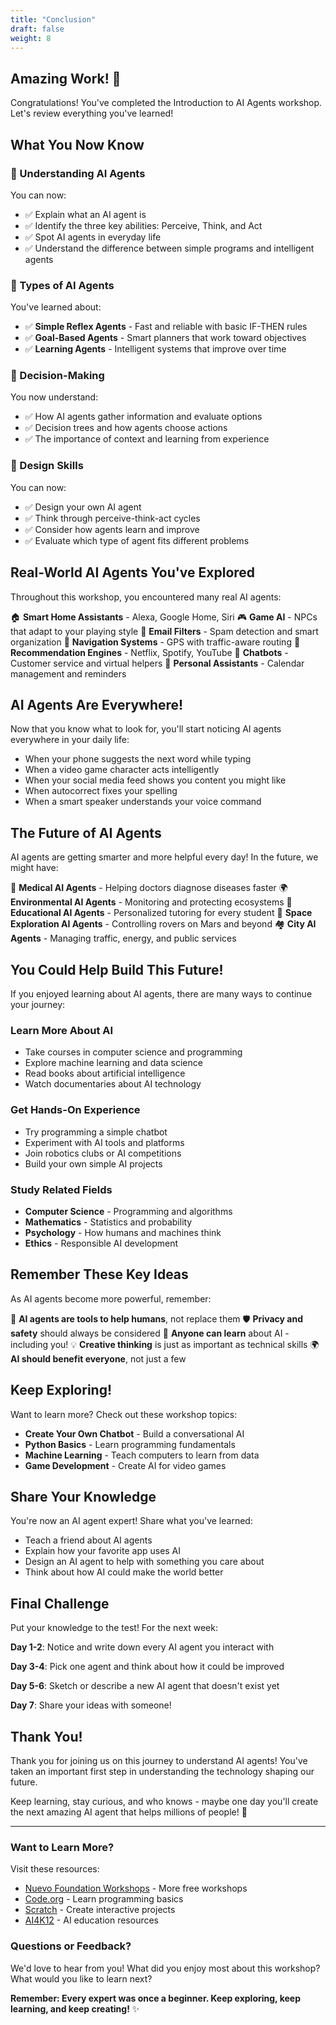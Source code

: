 ```yaml
---
title: "Conclusion"
draft: false
weight: 8
---
```


## Amazing Work! 🎉

Congratulations! You've completed the Introduction to AI Agents workshop. Let's review everything you've learned!

## What You Now Know

### 🤖 Understanding AI Agents
You can now:
- ✅ Explain what an AI agent is
- ✅ Identify the three key abilities: Perceive, Think, and Act
- ✅ Spot AI agents in everyday life
- ✅ Understand the difference between simple programs and intelligent agents

### 🎯 Types of AI Agents
You've learned about:
- ✅ **Simple Reflex Agents** - Fast and reliable with basic IF-THEN rules
- ✅ **Goal-Based Agents** - Smart planners that work toward objectives
- ✅ **Learning Agents** - Intelligent systems that improve over time

### 🧠 Decision-Making
You now understand:
- ✅ How AI agents gather information and evaluate options
- ✅ Decision trees and how agents choose actions
- ✅ The importance of context and learning from experience

### 🎨 Design Skills
You can now:
- ✅ Design your own AI agent
- ✅ Think through perceive-think-act cycles
- ✅ Consider how agents learn and improve
- ✅ Evaluate which type of agent fits different problems

## Real-World AI Agents You've Explored

Throughout this workshop, you encountered many real AI agents:

🏠 **Smart Home Assistants** - Alexa, Google Home, Siri
🎮 **Game AI** - NPCs that adapt to your playing style
📧 **Email Filters** - Spam detection and smart organization
🚗 **Navigation Systems** - GPS with traffic-aware routing
🎵 **Recommendation Engines** - Netflix, Spotify, YouTube
🤖 **Chatbots** - Customer service and virtual helpers
📱 **Personal Assistants** - Calendar management and reminders

## AI Agents Are Everywhere!

Now that you know what to look for, you'll start noticing AI agents everywhere in your daily life:

- When your phone suggests the next word while typing
- When a video game character acts intelligently
- When your social media feed shows you content you might like
- When autocorrect fixes your spelling
- When a smart speaker understands your voice command

## The Future of AI Agents

AI agents are getting smarter and more helpful every day! In the future, we might have:

🏥 **Medical AI Agents** - Helping doctors diagnose diseases faster
🌍 **Environmental AI Agents** - Monitoring and protecting ecosystems
🏫 **Educational AI Agents** - Personalized tutoring for every student
🚀 **Space Exploration AI Agents** - Controlling rovers on Mars and beyond
🏘️ **City AI Agents** - Managing traffic, energy, and public services

## You Could Help Build This Future!

If you enjoyed learning about AI agents, there are many ways to continue your journey:

### Learn More About AI
- Take courses in computer science and programming
- Explore machine learning and data science
- Read books about artificial intelligence
- Watch documentaries about AI technology

### Get Hands-On Experience
- Try programming a simple chatbot
- Experiment with AI tools and platforms
- Join robotics clubs or AI competitions
- Build your own simple AI projects

### Study Related Fields
- **Computer Science** - Programming and algorithms
- **Mathematics** - Statistics and probability
- **Psychology** - How humans and machines think
- **Ethics** - Responsible AI development

## Remember These Key Ideas

As AI agents become more powerful, remember:

🤝 **AI agents are tools to help humans**, not replace them
🛡️ **Privacy and safety** should always be considered
🌟 **Anyone can learn** about AI - including you!
💡 **Creative thinking** is just as important as technical skills
🌍 **AI should benefit everyone**, not just a few

## Keep Exploring!

Want to learn more? Check out these workshop topics:
- **Create Your Own Chatbot** - Build a conversational AI
- **Python Basics** - Learn programming fundamentals
- **Machine Learning** - Teach computers to learn from data
- **Game Development** - Create AI for video games

## Share Your Knowledge

You're now an AI agent expert! Share what you've learned:
- Teach a friend about AI agents
- Explain how your favorite app uses AI
- Design an AI agent to help with something you care about
- Think about how AI could make the world better

## Final Challenge

Put your knowledge to the test! For the next week:

**Day 1-2**: Notice and write down every AI agent you interact with

**Day 3-4**: Pick one agent and think about how it could be improved

**Day 5-6**: Sketch or describe a new AI agent that doesn't exist yet

**Day 7**: Share your ideas with someone!

## Thank You!

Thank you for joining us on this journey to understand AI agents! You've taken an important first step in understanding the technology shaping our future.

Keep learning, stay curious, and who knows - maybe one day you'll create the next amazing AI agent that helps millions of people! 🚀

---

### Want to Learn More?

Visit these resources:
- [Nuevo Foundation Workshops](https://workshops.nuevofoundation.org) - More free workshops
- [Code.org](https://code.org) - Learn programming basics
- [Scratch](https://scratch.mit.edu) - Create interactive projects
- [AI4K12](https://ai4k12.org) - AI education resources

### Questions or Feedback?

We'd love to hear from you! What did you enjoy most about this workshop? What would you like to learn next?

**Remember: Every expert was once a beginner. Keep exploring, keep learning, and keep creating!** ✨
